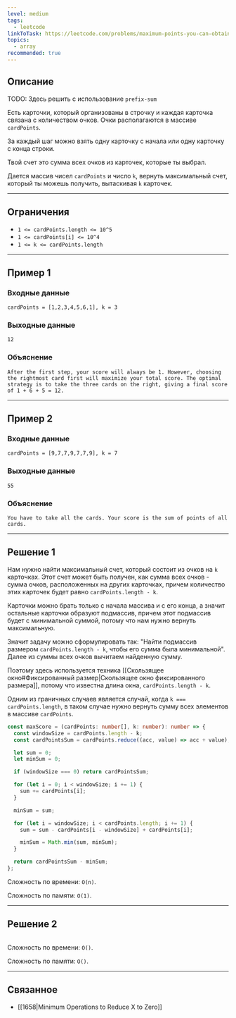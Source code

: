 ```yaml
---
level: medium
tags:
  - leetcode
linkToTask: https://leetcode.com/problems/maximum-points-you-can-obtain-from-cards/description/
topics:
  - array
recommended: true
---
```

## Описание

TODO: Здесь решить с использование `prefix-sum`

Есть карточки, который организованы в строчку и каждая карточка связана с количеством очков. Очки располагаются в массиве `cardPoints`.

За каждый шаг можно взять одну карточку с начала или одну карточку с конца строки.

Твой счет это сумма всех очков из карточек, которые ты выбрал.

Дается массив чисел `cardPoints` и число `k`, вернуть максимальный счет, который ты можешь получить, вытаскивая `k` карточек.

---
## Ограничения

- `1 <= cardPoints.length <= 10^5`
- `1 <= cardPoints[i] <= 10^4`
- `1 <= k <= cardPoints.length`

---
## Пример 1

### Входные данные

```
cardPoints = [1,2,3,4,5,6,1], k = 3
```
### Выходные данные

```
12
```
### Объяснение

```
After the first step, your score will always be 1. However, choosing the rightmost card first will maximize your total score. The optimal strategy is to take the three cards on the right, giving a final score of 1 + 6 + 5 = 12.
```

---
## Пример 2

### Входные данные

```
cardPoints = [9,7,7,9,7,7,9], k = 7
```
### Выходные данные

```
55
```
### Объяснение

```
You have to take all the cards. Your score is the sum of points of all cards.
```

---
## Решение 1

Нам нужно найти максимальный счет, который состоит из очков на `k` карточках. Этот счет может быть получен, как сумма всех очков - сумма очков, расположенных на других карточках, причем количество этих карточек будет равно `cardPoints.length - k`. 

Карточки можно брать только с начала массива и с его конца, а значит остальные карточки образуют подмассив, причем этот подмассив будет с минимальной суммой, потому что нам нужно вернуть максимальную.

Значит задачу можно сформулировать так: "Найти подмассив размером `cardPoints.length - k`, чтобы его сумма была минимальной". Далее из суммы всех очков вычитаем найденную сумму.

Поэтому здесь используется техника [[Скользящее окно#Фиксированный размер|Скользящее окно фиксированного размера]], потому что известна длина окна, `cardPoints.length - k`.

Одним из граничных случаев является случай, когда `k === cardPoints.length`, в таком случае нужно вернуть сумму всех элементов в массиве `cardPoints`.

```typescript
const maxScore = (cardPoints: number[], k: number): number => {
  const windowSize = cardPoints.length - k;
  const cardPointsSum = cardPoints.reduce((acc, value) => acc + value);

  let sum = 0;
  let minSum = 0;

  if (windowSize === 0) return cardPointsSum;

  for (let i = 0; i < windowSize; i += 1) {
    sum += cardPoints[i];
  }

  minSum = sum;

  for (let i = windowSize; i < cardPoints.length; i += 1) {
    sum = sum - cardPoints[i - windowSize] + cardPoints[i];

    minSum = Math.min(sum, minSum);
  }

  return cardPointsSum - minSum;
};
```

Сложность по времени: `O(n)`.

Сложность по памяти: `O(1)`.

---
## Решение 2

```typescript

```

Сложность по времени: `O()`.

Сложность по памяти: `O()`.

---
## Связанное

- [[1658|Minimum Operations to Reduce X to Zero]]